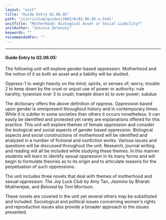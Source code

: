 ```yaml
---
layout: "unit"
title: "Guide Entry 02.06.05"
path: "/curriculum/guides/2002/6/02.06.05.x.html"
unitTitle: "Motherhood: Biological Asset or Social Liability?"
unitAuthor: "Jessica Zelenski"
keywords: ""
recommendedFor: ""
---
```

<body>
<hr/>
<h4>
Guide Entry to 02.06.05:
</h4>
<p>
The following unit will explore gender-based oppression. Motherhood and the notion of it as both an asset and a liability will be studied.
</p>
<p>
Oppress-1 to weigh heavily on the mind, spirits, or senses of; worry; trouble 2 to keep down by the cruel or unjust use of power or authority: rule harshly; tyrannize over 3 to crush; trample down b) to over power; subdue
</p>
<p>
The dictionary offers the above definition of oppress. Oppression based upon gender is omnipresent throughout history and in contemporary times. While it is subtler in some societies than others it occurs nonetheless. It can easily be identified and protested yet rarely are explanations offered for this practice. This unit will explore themes of female oppression and consider the biological and social aspects of gender based oppression. Biological aspects and social constructions of motherhood will be identified and analyzed in a number of fictional and nonfiction works. Various issues and questions will be discussed throughout the unit. Research, journal writing and reading will all be included while studying these themes. In this manner students will learn to identify sexual oppression in its many forms and will begin to formulate theories as to its origin and to articulate reasons for the perpetuation of such oppressions.
</p>
<p>
The unit includes three novels that deal with themes of motherhood and sexual oppression:
<i>
The Joy Luck Club
</i>
by Amy Tan,
<i>
Jasmine
</i>
by Bharati Mukherejee, and
<i>
Beloved
</i>
by Toni Morrison.
</p>
<p>
These novels are covered in the unit yet several others may be substituted and included. Sociological and political issues concerning women's rights and reproductive issues also provide a broader approach to the issues presented.
</p>
</body>